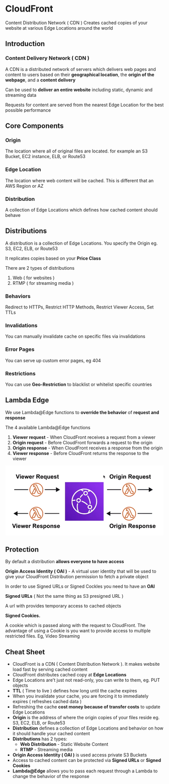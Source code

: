 # CloudFront

Content Distribution Network ( CDN )
Creates cached copies of your website at
various Edge Locations around the world

## Introduction

### Content Delivery Network ( CDN )

A CDN is a distributed network of servers which delivers web
pages and content to users based on their
**geographical location**, the **origin of the webpage**,
and a **content delivery**

Can be used to **deliver an entire website** including static,
dynamic and streaming data

Requests for content are served from the nearest Edge Location
for the best possible performance

## Core Components

### Origin

The location where all of original files are located.
for example an S3 Bucket, EC2 instance, ELB, or Route53

### Edge Location

The location where web content will be cached.
This is different that an AWS Region or AZ

### Distribution

A collection of Edge Locations which defines
how cached content should behave

## Distributions

A distribution is a collection of Edge Locations.
You specify the Origin eg. S3, EC2, ELB, or Route53

It replicates copies based on your **Price Class**

There are 2 types of distributions

1. Web ( for websites )
2. RTMP ( for streaming media )

### Behaviors

Redirect to HTTPs, Restrict HTTP Methods,
Restrict Viewer Access, Set TTLs

### Invalidations

You can manually invalidate cache on specific files via
invalidations

### Error Pages

You can serve up custom error pages, eg 404

### Restrictions

You can use **Geo-Restriction** to blacklist or
whitelist specific countries

## Lambda Edge

We use Lambda@Edge functions to **override the behavior** of
**request and response**

The 4 available Lambda@Edge functions

1. **Viewer request** - When CloudFront receives a request
from a viewer
2. **Origin request** - Before CloudFront forwards a request
to the origin
3. **Origin response** - When CloudFront receives a response
from the origin
4. **Viewer response** - Before CloudFront returns the response
to the viewer

<img
  src="../../public/images/cloudfront/lambda_edge_fn.png"
  alt="Lambda@Edge Functions" />

## Protection

By default a distribution **allows everyone to have access**

**Origin Access Identity ( OAI )** - A virtual user identity
that will be used to give your CloudFront Distribution
permission to fetch a private object

In order to use Signed URLs or Signed Cockles you need to
have an **OAI**

**Signed URLs** ( Not the same thing as S3 presigned URL )

A url with provides temporary access to cached objects

**Signed Cookies.**

A cookie which is passed along with the request to CloudFront.
The advantage of using a Cookie is you want to provide access
to multiple restricted files. Eg, Video Streaming

## Cheat Sheet

- CloudFront is a CDN ( Content Distribution Network ). It makes
website load fast by serving cached content
- CloudFront distributes cached copy at **Edge Locations**
- Edge Locations are't just not read-only, you can write
to them, eg. PUT objects
- **TTL** ( Time to live ) defines how long until the cache expires
- When you invalidate your cache, you are forcing it to
immediately expires ( refreshes cached data )
- Refreshing the cache **cost money because of transfer costs**
to update Edge Locations
- **Origin** is the address of where the origin copies of your
files reside eg. S3, EC2, ELB, or Route53
- **Distribution** defines a collection of Edge Locations and
behavior on how it should handle your cached content
- **Distributions** has 2 types:
  - **Web Distribution** - Static Website Content
  - **RTMP** - Streaming media
- **Origin Access Identity ( OAI )** is used access private
S3 Buckets
- Access to cached content can be protected via
**Signed URLs** or **Signed Cookies**
- **Lambda@Edge** allows you to pass each request through a Lambda
to change the behavior of the response

<style>
.text-red {
  color: red;
}
</style>
